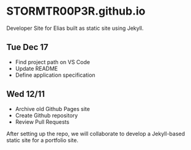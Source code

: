 # STORMTR00P3R.github.io

Developer Site for Elias built as static site using Jekyll.

## Tue Dec 17

- Find project path on VS Code
- Update README
- Define application specification

## Wed 12/11

- Archive old Github Pages site
- Create Github repository
- Review Pull Requests

After setting up the repo, we will collaborate
to develop a Jekyll-based static site for a
portfolio site.
